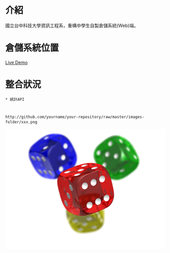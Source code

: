 # 介紹
國立台中科技大學資訊工程系，重構中學生自製倉儲系統(Web)端。

# 倉儲系統位置

[Live Demo](http://vot.topweb.io/)

# 整合狀況
	* 統計API 

#
	http://github.com/yourname/your-repository/raw/master/images-folder/xxx.png

![Alt text](/1.png)